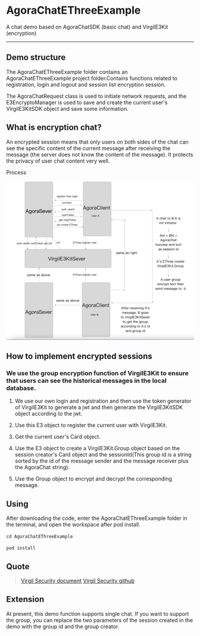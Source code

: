 # AgoraChatEThreeExample
A chat demo based on AgoraChatSDK (basic chat) and VirgilE3Kit (encryption)

-----------------------------------------------------------------------

## Demo structure

The AgoraChatEThreeExample folder contains an AgoraChatEThreeExample project folder.Contains functions related to registration, login and logout and session list encryption session.

The AgoraChatRequest class is used to initiate network requests, and the E3EncryptoManager is used to save and create the current user's VirgilE3KitSDK object and save some information.

## What is encryption chat?

An encrypted session means that only users on both sides of the chat can see the specific content of the current message after receiving the message (the server does not know the content of the message). It protects the privacy of user chat content very well.

Process

![Flow chart](./AgoraChatEThreeProcess.png)

## How to implement encrypted sessions

### We use the group encryption function of VirgilE3Kit to ensure that users can see the historical messages in the local database.

1. We use our own login and registration and then use the token generator of VirgilE3Kit to generate a jwt and then generate the VirgilE3KitSDK object according to the jwt.


2. Use this E3 object to register the current user with VirgilE3Kit.


3. Get the current user's Card object.


4. Use the E3 object to create a VirgilE3Kit.Group object based on the session creator's Card object and the sessionId(This group id is a string sorted by the id of the message sender and the message receiver plus the AgoraChat string).


5. Use the Group object to encrypt and decrypt the corresponding message.


## Using

After downloading the code, enter the AgoraChatEThreeExample folder in the terminal, and open the workspace after pod install.

`cd AgoraChatEThreeExample`

`pod install`

## Quote

> [Virgil Security document](https://developer.virgilsecurity.com/docs/e3kit/fundamentals/cryptography/)
> [Virgil Security github](https://github.com/VirgilSecurity)

## Extension

At present, this demo function supports single chat. If you want to support the group, you can replace the two parameters of the session created in the demo with the group id and the group creator.
